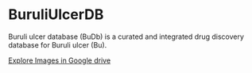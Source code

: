# BuruliUlcerDB
Buruli ulcer database (BuDb) is a curated and integrated drug discovery database for Buruli ulcer (Bu).

[Explore Images in Google drive](https://drive.google.com/drive/folders/11A2gI-jyke0ih8Dg-8nG19-08gsbnfNT?usp=sharing)
